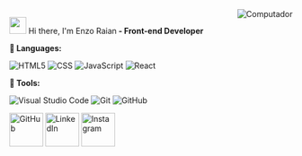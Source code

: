 
<img src="https://raw.githubusercontent.com/MicaelliMedeiros/micaellimedeiros/master/image/computer-illustration.png" min-width="350px" max-width="350px" align="right" alt="Computador">

<p align="left"> 
  <img src="https://raw.githubusercontent.com/kaueMarques/kaueMarques/master/hi.gif" width="30px"> Hi there, I'm Enzo Raian<strong> - Front-end Developer</strong>
</p>

<strong>🦄 Languages:</strong>	

![HTML5](https://img.shields.io/badge/-HTML5-333333?style=flat&logo=HTML5)
![CSS](https://img.shields.io/badge/-CSS-333333?style=flat&logo=CSS3&logoColor=1572B6)
![JavaScript](https://img.shields.io/badge/-JavaScript-333333?style=flat&logo=javascript)
![React](https://img.shields.io/badge/-React-333333?style=flat&logo=react)

<strong>💼 Tools:</strong>

![Visual Studio Code](https://img.shields.io/badge/-Visual%20Studio%20Code-333333?style=flat&logo=visual-studio-code&logoColor=007ACC)
![Git](https://img.shields.io/badge/-Git-333333?style=flat&logo=git)
![GitHub](https://img.shields.io/badge/-GitHub-333333?style=flat&logo=github)

<!--CONTACTS-->
<a href="https://github.com/enzoraian"><img width="60px" src="https://img.icons8.com/bubbles/50/000000/github.png" alt="GitHub"/></a>
<a href="https://www.linkedin.com/in/enzo-raian-97a37b197/"><img width="60px" src="https://img.icons8.com/bubbles/50/000000/linkedin.png" alt="LinkedIn"/></a>
<a href="https://www.instagram.com/enzo_raian/"><img width="60px" src="https://img.icons8.com/bubbles/50/000000/instagram.png" alt="Instagram"/></a>





